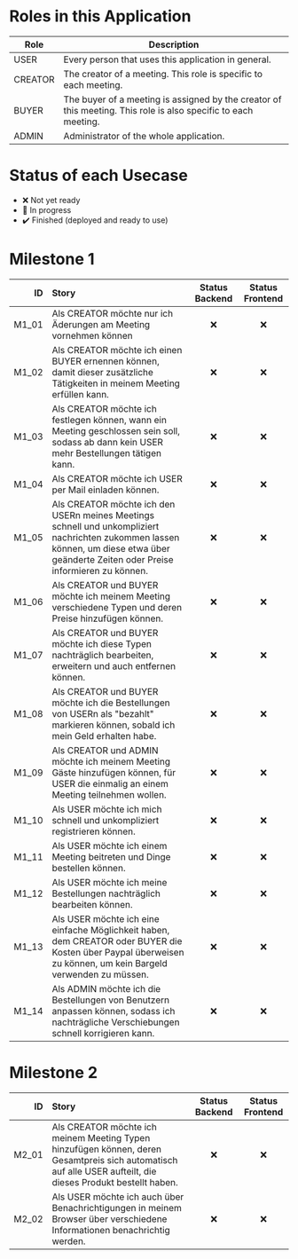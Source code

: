 # Roles in this Application

| Role | Description |
| --- | --- |
| USER | Every person that uses this application in general. |
| CREATOR | The creator of a meeting. This role is specific to each meeting. |
| BUYER | The buyer of a meeting is assigned by the creator of this meeting. This role is also specific to each meeting. |
| ADMIN | Administrator of the whole application. |

# Status of each Usecase

* :x: Not yet ready
* :construction: In progress
* :heavy_check_mark: Finished (deployed and ready to use)

# Milestone 1

| ID | Story | Status Backend | Status Frontend |
|---:| :---  | :---: | :---: |
| M1_01 | Als CREATOR möchte nur ich Äderungen am Meeting vornehmen können | :x: | :x: |
| M1_02 | Als CREATOR möchte ich einen BUYER ernennen können, damit dieser zusätzliche Tätigkeiten in meinem Meeting erfüllen kann. | :x: | :x: |
| M1_03 | Als CREATOR möchte ich festlegen können, wann ein Meeting geschlossen sein soll, sodass ab dann kein USER mehr Bestellungen tätigen kann. | :x: | :x: |
| M1_04 | Als CREATOR möchte ich USER per Mail einladen können. | :x: | :x: |
| M1_05 | Als CREATOR möchte ich den USERn meines Meetings schnell und unkompliziert nachrichten zukommen lassen können, um diese etwa über geänderte Zeiten oder Preise informieren zu können. | :x: | :x: |
| M1_06 | Als CREATOR und BUYER möchte ich meinem Meeting verschiedene Typen und deren Preise hinzufügen können. | :x: | :x: |
| M1_07 | Als CREATOR und BUYER möchte ich diese Typen nachträglich bearbeiten, erweitern und auch entfernen können. | :x: | :x: |
| M1_08 | Als CREATOR und BUYER möchte ich die Bestellungen von USERn als "bezahlt" markieren können, sobald ich mein Geld erhalten habe. | :x: | :x: |
| M1_09 | Als CREATOR und ADMIN möchte ich meinem Meeting Gäste hinzufügen können, für USER die einmalig an einem Meeting teilnehmen wollen. | :x: | :x: |
| M1_10 | Als USER möchte ich mich schnell und unkompliziert registrieren können. | :x: | :x: |
| M1_11 | Als USER möchte ich einem Meeting beitreten und Dinge bestellen können. | :x: | :x: |
| M1_12 | Als USER möchte ich meine Bestellungen nachträglich bearbeiten können. | :x: | :x: |
| M1_13 | Als USER möchte ich eine einfache Möglichkeit haben, dem CREATOR oder BUYER die Kosten über Paypal überweisen zu können, um kein Bargeld verwenden zu müssen. | :x: | :x: |
| M1_14 | Als ADMIN möchte ich die Bestellungen von Benutzern anpassen können, sodass ich nachträgliche Verschiebungen schnell korrigieren kann. | :x: | :x: |

# Milestone 2

| ID | Story  | Status Backend | Status Frontend |
|---:| :---  | :---: | :---: |
| M2_01 | Als CREATOR möchte ich meinem Meeting Typen hinzufügen können, deren Gesamtpreis sich automatisch auf alle USER aufteilt, die dieses Produkt bestellt haben. | :x: | :x: |
| M2_02 | Als USER möchte ich auch über Benachrichtigungen in meinem Browser über verschiedene Informationen benachrichtig werden. | :x: | :x: |